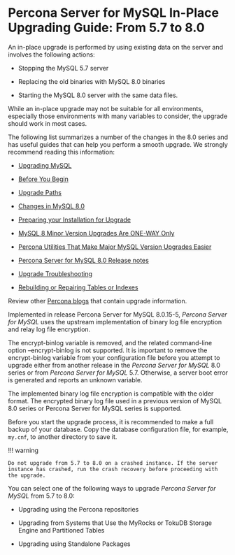 # Percona Server for MySQL In-Place Upgrading Guide: From 5.7 to 8.0

An in-place upgrade is performed by using existing data on the server and involves the following actions:


* Stopping the MySQL 5.7 server


* Replacing the old binaries with MySQL 8.0 binaries


* Starting the MySQL 8.0 server with the same data files.

While an in-place upgrade may not be suitable for all environments, especially those environments with many variables to consider, the upgrade should work in most cases.

The following list summarizes a number of the changes in the 8.0 series and has useful guides that can help you perform a smooth upgrade. We strongly recommend reading this information:


* [Upgrading MySQL](https://dev.mysql.com/doc/refman/8.0/en/upgrading.html)


* [Before You Begin](https://dev.mysql.com/doc/refman/8.0/en/upgrade-before-you-begin.html)


* [Upgrade Paths](https://dev.mysql.com/doc/refman/8.0/en/upgrade-paths.html)


* [Changes in MySQL 8.0](https://dev.mysql.com/doc/refman/8.0/en/upgrading-from-previous-series.html)


* [Preparing your Installation for Upgrade](https://dev.mysql.com/doc/refman/8.0/en/upgrade-prerequisites.html)


* [MySQL 8 Minor Version Upgrades Are ONE-WAY Only](https://www.percona.com/blog/2020/01/10/mysql-8-minor-version-upgrades-are-one-way-only/)


* [Percona Utilities That Make Major MySQL Version Upgrades Easier](https://www.percona.com/blog/percona-utilities-that-make-major-mysql-version-upgrades-easier/)


* [Percona Server for MySQL 8.0 Release notes](https://docs.percona.com/percona-server/latest/release-notes/release-notes_index.html)


* [Upgrade Troubleshooting](https://dev.mysql.com/doc/refman/8.0/en/upgrade-troubleshooting.html)


* [Rebuilding or Repairing Tables or Indexes](https://dev.mysql.com/doc/refman/8.0/en/rebuilding-tables.html)

Review other [Percona blogs](https://www.percona.com/blog/) that contain upgrade information.

Implemented in release Percona Server for MySQL 8.0.15-5, *Percona Server for MySQL* uses the upstream
implementation of binary log file encryption and relay log file encryption.

The encrypt-binlog variable is
removed, and the related command-line option –encrypt-binlog is not
supported. It is important to remove the encrypt-binlog variable from your
configuration file before you attempt to upgrade either from another release
in the *Percona Server for MySQL* 8.0 series or from *Percona Server for MySQL* 5.7.
Otherwise, a server boot error is generated and reports an unknown
variable.

The implemented binary log file encryption is compatible with the older
format. The encrypted binary log file used in a previous version of MySQL 8.0
series or Percona Server for MySQL series is supported.

Before you start the upgrade process, it is recommended to make a full backup of your database.
Copy the database configuration file, for example, `my.cnf`, to another directory to save it.

!!! warning

    Do not upgrade from 5.7 to 8.0 on a crashed instance. If the server instance has crashed, run the crash recovery before proceeding with the upgrade.

You can select one of the following ways to upgrade *Percona Server for MySQL* from 5.7 to 8.0:


* Upgrading using the Percona repositories


* Upgrading from Systems that Use the MyRocks or TokuDB Storage Engine and Partitioned Tables


* Upgrading using Standalone Packages
